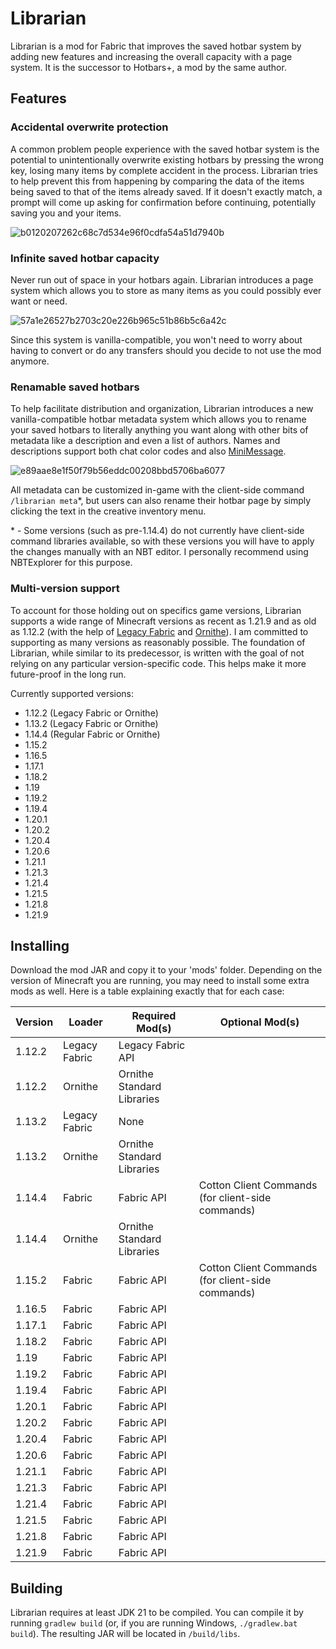 # Librarian
Librarian is a mod for Fabric that improves the saved hotbar system by adding new features and increasing the overall
capacity with a page system. It is the successor to Hotbars+, a mod by the same author.

## Features

### Accidental overwrite protection
A common problem people experience with the saved hotbar system is the potential to unintentionally overwrite existing
hotbars by pressing the wrong key, losing many items by complete accident in the process. Librarian tries to help 
prevent this from happening by comparing the data of the items being saved to that of the items already saved. If it
doesn't exactly match, a prompt will come up asking for confirmation before continuing, potentially saving you and your
items.

![b0120207262c68c7d534e96f0cdfa54a51d7940b](https://github.com/user-attachments/assets/88248d39-27a7-47c1-bae5-e29e09e50dcc)


### Infinite saved hotbar capacity
Never run out of space in your hotbars again. Librarian introduces a page system which allows you to store as many items
as you could possibly ever want or need.

![57a1e26527b2703c20e226b965c51b86b5c6a42c](https://github.com/user-attachments/assets/f237cdfd-8c6c-4df1-83da-cf3121227b11)

Since this system is vanilla-compatible, you won't need to worry about having to convert or do any transfers should you
decide to not use the mod anymore.

### Renamable saved hotbars
To help facilitate distribution and organization, Librarian introduces a new vanilla-compatible hotbar metadata system
which allows you to rename your saved hotbars to literally anything you want along with other bits of metadata like a
description and even a list of authors. Names and descriptions support both chat color codes and also
[MiniMessage](https://docs.advntr.dev/minimessage/format.html).

![e89aae8e1f50f79b56eddc00208bbd5706ba6077](https://github.com/user-attachments/assets/c83ddae8-26ad-4f1f-919d-6e426cbd641e)

All metadata can be customized in-game with the client-side command `/librarian meta`*, but users can also rename their
hotbar page by simply clicking the text in the creative inventory menu.

\* - Some versions (such as pre-1.14.4) do not currently have client-side command libraries available, so with these
versions you will have to apply the changes manually with an NBT editor. I personally recommend using NBTExplorer for
this purpose.

### Multi-version support
To account for those holding out on specifics game versions, Librarian supports a wide range of Minecraft versions as
recent as 1.21.9 and as old as 1.12.2 (with the help of [Legacy Fabric](https://legacyfabric.net/) and
[Ornithe](https://ornithemc.net/)). I am committed to supporting as many versions as reasonably possible. The foundation
of Librarian, while similar to its predecessor, is written with the goal of not relying on any particular
version-specific code. This helps make it more future-proof in the long run.

Currently supported versions:
* 1.12.2 (Legacy Fabric or Ornithe)
* 1.13.2 (Legacy Fabric or Ornithe)
* 1.14.4 (Regular Fabric or Ornithe)
* 1.15.2
* 1.16.5
* 1.17.1
* 1.18.2
* 1.19
* 1.19.2
* 1.19.4
* 1.20.1
* 1.20.2
* 1.20.4
* 1.20.6
* 1.21.1
* 1.21.3
* 1.21.4
* 1.21.5
* 1.21.8
* 1.21.9

## Installing
Download the mod JAR and copy it to your 'mods' folder. Depending on the version of Minecraft you are running, you may
need to install some extra mods as well. Here is a table explaining exactly that for each case:

| Version | Loader        | Required Mod(s)            | Optional Mod(s)                                   |
|---------|---------------|----------------------------|---------------------------------------------------|
| 1.12.2  | Legacy Fabric | Legacy Fabric API          |
| 1.12.2  | Ornithe       | Ornithe Standard Libraries |
| 1.13.2  | Legacy Fabric | None                       |
| 1.13.2  | Ornithe       | Ornithe Standard Libraries |
| 1.14.4  | Fabric        | Fabric API                 | Cotton Client Commands (for client-side commands) |
| 1.14.4  | Ornithe       | Ornithe Standard Libraries |
| 1.15.2  | Fabric        | Fabric API                 | Cotton Client Commands (for client-side commands) |
| 1.16.5  | Fabric        | Fabric API                 |
| 1.17.1  | Fabric        | Fabric API                 |
| 1.18.2  | Fabric        | Fabric API                 |
| 1.19    | Fabric        | Fabric API                 |
| 1.19.2  | Fabric        | Fabric API                 |
| 1.19.4  | Fabric        | Fabric API                 |
| 1.20.1  | Fabric        | Fabric API                 |
| 1.20.2  | Fabric        | Fabric API                 |
| 1.20.4  | Fabric        | Fabric API                 |
| 1.20.6  | Fabric        | Fabric API                 |
| 1.21.1  | Fabric        | Fabric API                 |
| 1.21.3  | Fabric        | Fabric API                 |
| 1.21.4  | Fabric        | Fabric API                 |
| 1.21.5  | Fabric        | Fabric API                 |
| 1.21.8  | Fabric        | Fabric API                 |
| 1.21.9  | Fabric        | Fabric API                 |

## Building
Librarian requires at least JDK 21 to be compiled. You can compile it by running `gradlew build` (or, if you are running
Windows, `./gradlew.bat build`). The resulting JAR will be located in `/build/libs`.
